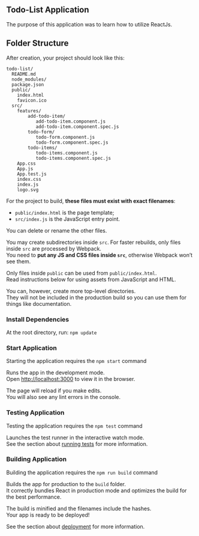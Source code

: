 ## Todo-List Application
The purpose of this application was to learn how to utilize ReactJs. 

## Folder Structure

After creation, your project should look like this:

```
todo-list/
  README.md
  node_modules/
  package.json
  public/
    index.html
    favicon.ico
  src/
    features/
        add-todo-item/
           add-todo-item.component.js
           add-todo-item.component.spec.js
        todo-form/
           todo-form.component.js
           todo-form.component.spec.js
        todo-items/
           todo-items.component.js
           todo-items.component.spec.js
    App.css
    App.js
    App.test.js
    index.css
    index.js
    logo.svg
```

For the project to build, **these files must exist with exact filenames**:

* `public/index.html` is the page template;
* `src/index.js` is the JavaScript entry point.

You can delete or rename the other files.

You may create subdirectories inside `src`. For faster rebuilds, only files inside `src` are processed by Webpack.<br>
You need to **put any JS and CSS files inside `src`**, otherwise Webpack won’t see them.

Only files inside `public` can be used from `public/index.html`.<br>
Read instructions below for using assets from JavaScript and HTML.

You can, however, create more top-level directories.<br>
They will not be included in the production build so you can use them for things like documentation.

### Install Dependencies
At the root directory, run: `npm update`

### Start Application
Starting the application requires the `npm start` command

Runs the app in the development mode.<br>
Open [http://localhost:3000](http://localhost:3000) to view it in the browser.

The page will reload if you make edits.<br>
You will also see any lint errors in the console.

### Testing Application
Testing the application requires the `npm test` command

Launches the test runner in the interactive watch mode.<br>
See the section about [running tests](#running-tests) for more information.

### Building Application
Building the application requires the `npm run build` command

Builds the app for production to the `build` folder.<br>
It correctly bundles React in production mode and optimizes the build for the best performance.

The build is minified and the filenames include the hashes.<br>
Your app is ready to be deployed!

See the section about [deployment](#deployment) for more information.